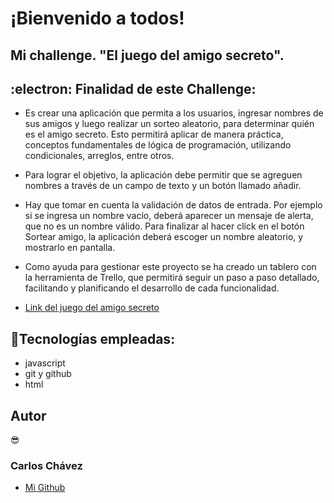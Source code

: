 <h1>¡Bienvenido a todos!</h1>
<h2> Mi challenge. "El juego del amigo secreto".</h2>

## :electron: Finalidad de este Challenge:
- Es crear una aplicación que permita a los usuarios, ingresar nombres de sus amigos y  luego realizar un sorteo aleatorio, para determinar quién es el amigo secreto. Esto permitirá aplicar de manera práctica, conceptos 
  fundamentales de lógica de programación, utilizando condicionales, arreglos, entre otros.

- Para lograr el objetivo, la aplicación debe permitir que se agreguen nombres a través de un campo de texto y un botón llamado añadir.

- Hay que tomar en cuenta la validación de datos de entrada. Por ejemplo si se ingresa un nombre vacío, deberá aparecer un mensaje de alerta, que no es un nombre válido. Para finalizar al hacer click en el botón Sortear 
  amigo, la aplicación deberá escoger un nombre aleatorio, y mostrarlo en pantalla.

- Como ayuda para gestionar este proyecto se ha creado un tablero con la herramienta de Trello, que permitirá seguir un paso a paso detallado, facilitando y planificando el desarrollo de cada funcionalidad.

* [Link del juego del amigo secreto](https://ceron70.github.io/challenge-amigo-secreto-c)
  
## :ghost:Tecnologías empleadas:
- javascript
- git y github
- html

## Autor
:sunglasses: <h3>Carlos Chávez</h3>


* [Mi Github](https://github.com/Ceron70) 
  
  


